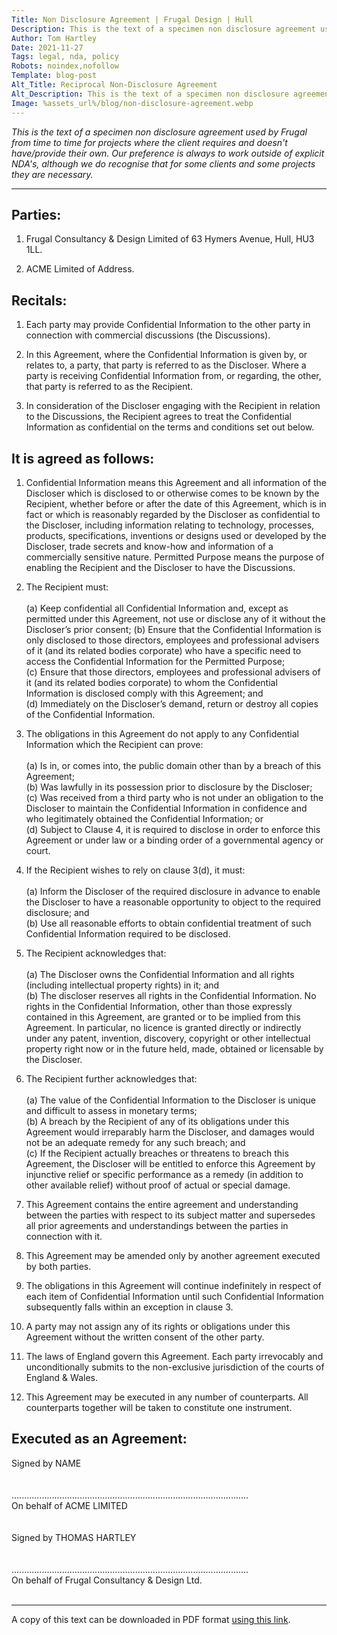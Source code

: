 ```yaml
---
Title: Non Disclosure Agreement | Frugal Design | Hull
Description: This is the text of a specimen non disclosure agreement used by Frugal from time to time for projects where the client requires and doesn't have/provide their own. Our preference is always to work outside of explicit NDA's, although we do recognise that for some clients and some projects they are necessary.
Author: Tom Hartley
Date: 2021-11-27
Tags: legal, nda, policy
Robots: noindex,nofollow
Template: blog-post
Alt_Title: Reciprocal Non-Disclosure Agreement
Alt_Description: This is the text of a specimen non disclosure agreement used by Frugal from time to time for projects where the client requires and doesn't have/provide their own. Our preference is always to work outside of explicit NDA's, although we do recognise that for some clients and some projects they are necessary.
Image: %assets_url%/blog/non-disclosure-agreement.webp
---
```


*This is the text of a specimen non disclosure agreement used by Frugal from time to time for projects where the client requires and doesn't have/provide their own. Our preference is always to work outside of explicit NDA's, although we do recognise that for some clients and some projects they are necessary.*

---

## Parties:

1. Frugal Consultancy & Design Limited of 63 Hymers Avenue, Hull, HU3 1LL.

2. ACME Limited of Address.

## Recitals:

 1. Each party may provide Confidential Information to the other party in connection with commercial discussions (the Discussions).


 2. In this Agreement, where the Confidential Information is given by, or relates to, a party, that party is referred to as the Discloser. Where a party is receiving Confidential Information from, or regarding, the other, that party is referred to as the Recipient.


 3. In consideration of the Discloser engaging with the Recipient in relation to the Discussions, the Recipient agrees to treat the Confidential Information as confidential on the terms and conditions set out below.

## It is agreed as follows:

1. Confidential Information means this Agreement and all information of the Discloser which is disclosed to or otherwise comes to be known by the Recipient, whether before or after the date of this Agreement, which is in fact or which is reasonably regarded by the Discloser as confidential to the Discloser, including information relating to technology, processes, products, specifications, inventions or designs used or developed by the Discloser, trade secrets and know-how and information of a commercially sensitive nature. Permitted Purpose means the purpose of enabling the Recipient and the Discloser to have the Discussions.

2. The Recipient must:<br><br>
  (a) Keep confidential all Confidential Information and, except as permitted under this Agreement, not use or disclose any of it without the Discloser’s prior consent;
  (b) Ensure that the Confidential Information is only disclosed to those directors, employees and professional advisers of it (and its related bodies corporate) who have a specific need to access the Confidential Information for the Permitted Purpose;<br>
  (c) Ensure that those directors, employees and professional advisers of it (and its related bodies corporate) to whom the Confidential Information is disclosed comply with this Agreement; and<br>
  (d) Immediately on the Discloser’s demand, return or destroy all copies of the Confidential Information.

3. The obligations in this Agreement do not apply to any Confidential Information which the Recipient can prove:<br><br>
  (a) Is in, or comes into, the public domain other than by a breach of this Agreement;<br>
  (b) Was lawfully in its possession prior to disclosure by the Discloser;<br>
  (c) Was received from a third party who is not under an obligation to the Discloser to maintain the Confidential Information in confidence and who legitimately obtained the Confidential Information; or<br>
  (d) Subject to Clause 4, it is required to disclose in order to enforce this Agreement or under law or a binding order of a governmental agency or court.

4. If the Recipient wishes to rely on clause 3(d), it must:<br><br>
  (a) Inform the Discloser of the required disclosure in advance to enable the Discloser to have a reasonable opportunity to object to the required disclosure; and<br>
  (b) Use all reasonable efforts to obtain confidential treatment of such Confidential Information required to be disclosed.

5. The Recipient acknowledges that:<br><br>
  (a) The Discloser owns the Confidential Information and all rights (including intellectual property rights) in it; and<br>
  (b) The discloser reserves all rights in the Confidential Information. No rights in the Confidential Information, other than those expressly contained in this Agreement, are granted or to be implied from this Agreement.  In particular, no licence is granted directly or indirectly under any patent, invention, discovery, copyright or other intellectual property right now or in the future held, made, obtained or licensable by the Discloser.

6. The Recipient further acknowledges that:<br><br>
  (a) The value of the Confidential Information to the Discloser is unique and difficult to assess in monetary terms;<br>
  (b) A breach by the Recipient of any of its obligations under this Agreement would irreparably harm the Discloser, and damages would not be an adequate remedy for any such breach; and<br>
  (c) If the Recipient actually breaches or threatens to breach this Agreement, the Discloser will be entitled to enforce this Agreement by injunctive relief or specific performance as a remedy (in addition to other available relief) without proof of actual or special damage.

7. This Agreement contains the entire agreement and understanding between the parties with respect to its subject matter and supersedes all prior agreements and understandings between the parties in connection with it.

8. This Agreement may be amended only by another agreement executed by both parties.

9. The obligations in this Agreement will continue indefinitely in respect of each item of Confidential Information until such Confidential Information subsequently falls within an exception in clause 3.

10. A party may not assign any of its rights or obligations under this Agreement without the written consent of the other party.

11. The laws of England govern this Agreement. Each party irrevocably and unconditionally submits to the non-exclusive jurisdiction of the courts of England & Wales.

12. This Agreement may be executed in any number of counterparts. All counterparts together will be taken to constitute one instrument.

## Executed as an Agreement:

Signed by NAME<br>
<br>
<br>
..............................................................................................<br>
On behalf of ACME LIMITED<br><br>
<br>
Signed by THOMAS HARTLEY<br>
<br>
<br>
..............................................................................................<br>
On behalf of Frugal Consultancy & Design Ltd. <br><br>

---

A copy of this text can be downloaded in PDF format <a href="%assets_url%/blog/frugal-nda.pdf" target="_blank">using this link</a>.